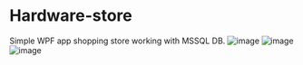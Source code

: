 # Hardware-store
Simple WPF app shopping store working with MSSQL DB. 
![image](https://user-images.githubusercontent.com/70767188/109861576-7f5e4d00-7c70-11eb-9d9e-d1d24f3f4a7a.png)
![image](https://user-images.githubusercontent.com/70767188/109861646-9604a400-7c70-11eb-8007-72a6b2333b89.png)
![image](https://user-images.githubusercontent.com/70767188/109861706-a74db080-7c70-11eb-842f-6f360a2be89b.png)
